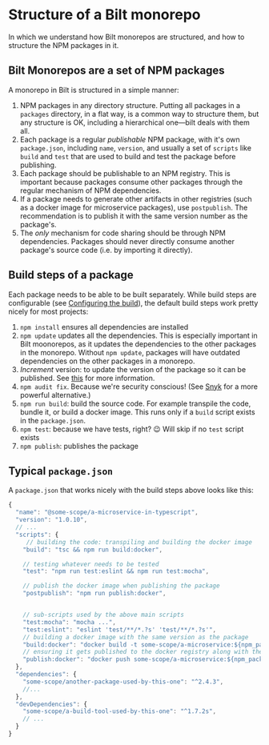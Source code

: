 # Structure of a Bilt monorepo

In which we understand how Bilt monorepos are structured, and how to structure the
NPM packages in it.

## Bilt Monorepos are a set of NPM packages

A monorepo in Bilt is structured in a simple manner:

1. NPM packages in any directory structure. Putting all
   packages in a `packages` directory, in a flat way, is a common way to structure them, but any
   structure is OK, including a hierarchical one—bilt deals with them all.
1. Each package is a regular _publishable_ NPM package, with it's own `package.json`, including
   `name`, `version`, and usually a set of `scripts` like `build` and `test` that are used
   to build and test the package before publishing.
1. Each package should be publishable to an NPM registry. This is important because
   packages consume other packages through the regular mechanism of NPM dependencies.
1. If a package needs to generate other artifacts in other registries (such as a docker image
   for microservice packages), use `postpublish`. The recommendation is to publish it with the
   same version number as the package's.
1. The _only_ mechanism for code sharing should be through NPM dependencies. Packages should
   never directly consume another package's source code (i.e. by importing it directly).

## Build steps of a package

Each package needs to be able to be built separately. While build steps are configurable
(see [Configuring the build](./reference.md#configuring-build)),
the default build steps work pretty nicely for most projects:

1. `npm install` ensures all dependencies are installed
1. `npm update` updates all the dependencies.
    This is especially important in Bilt moonorepos, as it updates
    the dependencies to the other packages in the monorepo. Without `npm update`, packages
    will have outdated dependencies on the other packages in a monorepo.
1. _Increment_ version: to update the version of the package so it can be published.
   See [this](./how-bilt-works.md#version-increment-how) for more information.
1. `npm audit fix`. Because we're security conscious!
   (See [Snyk](https://snyk.io) for a more powerful alternative.)
1. `npm run build`: build the source code. For example transpile the code, bundle it,
   or build a docker image. This runs only if a `build` script exists in the `package.json`.
1. `npm test`: because we have tests, right? 😉 Will skip if no `test` script exists
1. `npm publish`: publishes the package

## Typical `package.json`

A `package.json` that works nicely with the build steps above looks like this:

```js
{
  "name": "@some-scope/a-microservice-in-typescript",
  "version": "1.0.10",
  // ...
  "scripts": {
     // building the code: transpiling and building the docker image
    "build": "tsc && npm run build:docker",

    // testing whatever needs to be tested
    "test": "npm run test:eslint && npm run test:mocha",

    // publish the docker image when publishing the package
    "postpublish": "npm run publish:docker",


    // sub-scripts used by the above main scripts
    "test:mocha": "mocha ...",
    "test:eslint": "eslint 'test/**/*.?s' 'test/**/*.?s'",
    // building a docker image with the same version as the package
    "build:docker": "docker build -t some-scope/a-microservice:${npm_package_version}",
    // ensuring it gets published to the docker registry along with the package
    "publish:docker": "docker push some-scope/a-microservice:${npm_package_version}"
  },
  "dependencies": {
    "some-scope/another-package-used-by-this-one": "^2.4.3",
    //...
  },
  "devDependencies": {
    "some-scope/a-build-tool-used-by-this-one": "^1.7.2s",
    // ...
  }
}
```
